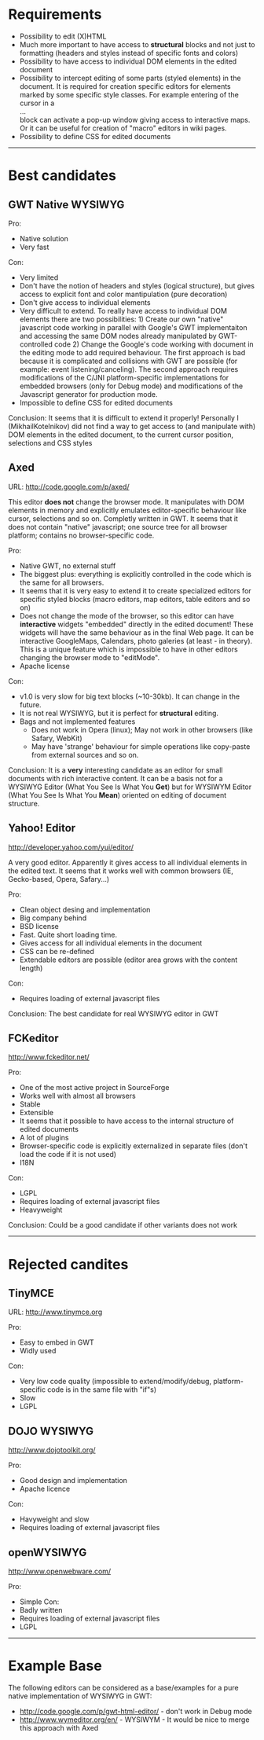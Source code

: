 # Requirements #

  * Possibility to edit (X)HTML
  * Much more important to have access to **structural** blocks and not just to formatting (headers and styles instead of specific fonts and colors)
  * Possibility to have access to individual DOM elements in the edited document
  * Possibility to intercept editing of some parts (styled elements) in the document. It is required for creation specific editors for elements marked by some specific style classes. For example entering of the cursor in a <div>...</div> block can activate a pop-up window giving access to interactive maps. Or it can be useful for creation of "macro" editors in wiki pages.
  * Possibility to define CSS for edited documents


---


# Best candidates #

## GWT Native WYSIWYG ##

Pro:
  * Native solution
  * Very fast

Con:
  * Very limited
  * Don't have the notion of headers and styles (logical structure), but gives access to explicit font and color mantipulation (pure decoration)
  * Don't give access to individual elements
  * Very difficult to extend. To really have access to individual DOM elements there are two possibilities: 1) Create our own "native" javascript code working in parallel with Google's GWT implementaiton and accessing the same DOM nodes already manipulated by GWT-controlled code 2) Change the Google's code working with document in the editing mode to add required behaviour. The first approach is bad because it is complicated and collisions with GWT are possible (for example: event listening/canceling). The second approach requires modifications of the C/JNI platform-specific implementations for embedded browsers (only for Debug mode) and modifications of the Javascript generator for production mode.
  * Impossible to define CSS for edited documents

Conclusion: It seems that it is difficult to extend it properly!
Personally I (MikhailKotelnikov) did not find a way to get access to (and manipulate with)  DOM elements in the edited document, to the current cursor position, selections and CSS styles

## Axed ##

URL: http://code.google.com/p/axed/

This editor **does not** change the browser mode. It manipulates with DOM elements in memory and explicitly emulates editor-specific behaviour like cursor, selections and so on. Completly written in GWT. It seems that it does not contain "native" javascript; one source tree for all browser platform; contains no browser-specific code.

Pro:
  * Native GWT, no external stuff
  * The biggest plus: everything is explicitly controlled in the code which is the same for all browsers.
  * It seems that it is very easy to extend it to create specialized editors for specific styled blocks (macro editors, map editors, table editors and so on)
  * Does not change the mode of the browser, so this editor can have **interactive** widgets "embedded" directly in the edited document! These widgets will have the same behaviour as in the final Web page. It can be interactive GoogleMaps, Calendars, photo galeries (at least - in theory). This is a unique feature which is impossible to have in other editors changing the browser mode to "editMode".
  * Apache license

Con:
  * v1.0 is very slow for big text blocks (~10-30kb). It can change in the future.
  * It is not real WYSIWYG, but it is perfect for **structural** editing.
  * Bags and not implemented features
    * Does not work in Opera (linux); May not work in other browsers (like Safary, WebKit)
    * May have 'strange' behaviour for simple operations like copy-paste from external sources and so on.

Conclusion: It is a **very** interesting candidate as an editor for small documents with rich interactive content. It can be a basis not for a WYSIWYG Editor (What You See Is What You **Get**)  but for WYSIWYM Editor (What You See Is What You **Mean**) oriented on editing of  document structure.

## Yahoo! Editor ##

http://developer.yahoo.com/yui/editor/

A very good editor. Apparently it gives access to all individual elements in the edited text. It seems that it works well with common browsers (IE, Gecko-based, Opera, Safary...)

Pro:
  * Clean object desing and implementation
  * Big company behind
  * BSD license
  * Fast. Quite short loading time.
  * Gives access for all individual elements in the document
  * CSS can be re-defined
  * Extendable editors are possible (editor area grows with the content length)

Con:
  * Requires loading of external javascript files

Conclusion: The best candidate for real WYSIWYG editor in GWT

## FCKeditor ##

http://www.fckeditor.net/

Pro:
  * One of the most active project in SourceForge
  * Works well with almost all browsers
  * Stable
  * Extensible
  * It seems that it possible to have access to the internal structure of edited documents
  * A lot of plugins
  * Browser-specific code is explicitly externalized in separate files (don't load the code if it is not used)
  * I18N

Con:
  * LGPL
  * Requires loading of external javascript files
  * Heavyweight

Conclusion: Could be a good candidate if other variants does not work


---


# Rejected candites #

## TinyMCE ##

URL: http://www.tinymce.org

Pro:
  * Easy to embed in GWT
  * Widly used

Con:
  * Very low code quality (impossible to extend/modify/debug, platform-specific code is in the same file with "if"s)
  * Slow
  * LGPL

## DOJO WYSIWYG ##

http://www.dojotoolkit.org/

Pro:
  * Good design and implementation
  * Apache licence

Con:
  * Havyweight and slow
  * Requires loading of external javascript files

## openWYSIWYG ##

http://www.openwebware.com/

Pro:
  * Simple
Con:
  * Badly written
  * Requires loading of external javascript files
  * LGPL


---


# Example Base #

The following editors can be considered as a base/examples for a pure native implementation of WYSIWYG in GWT:

  * http://code.google.com/p/gwt-html-editor/ - don't work in Debug mode
  * http://www.wymeditor.org/en/ - WYSIWYM - It would be nice to merge this approach with Axed